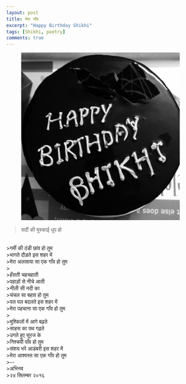 ```yaml
---
layout: post
title: मेरा गाँव
excerpt: "Happy Birthday Shikhi"
tags: [Shikhi, poetry]
comments: true
---
```

<figure>
    <a href="/images/happy-birthday-shikhi.jpg"><img src="/images/happy-birthday-shikhi.jpg"></a>
</figure>

>सर्दी की मुस्काई धूप हो
<br />
>गर्मी की ठंडी छांव हो तुम
<br />
>भागते दौड़ते इस शहर में
<br />
>मेरा अलसाया सा एक गाँव हो तुम
<br />
>
<br />
>हँसती चहचहाती
<br />
>पहाड़ों से नीचे आती
<br />
>नीली सी नदी का
<br />
>चंचल सा बहाव हो तुम
<br />
>पल पल बदलते इस शहर में
<br />
>मेरा पहचाना सा एक गाँव हो तुम
<br />
>
<br />
>मुश्किलों में आगे बढ़ते
<br />
>साहस का पथ गढ़ते
<br />
>उगते हुए सूरज के
<br />
>निश्चयी पाँव हो तुम
<br />
>संशय भरे आडंबरी इस शहर में
<br />
>मेरा आश्वस्त सा एक गाँव हो तुम
<br />
>--
<br />
>अभिनव
<br />
>२४  सितम्बर २०१६
